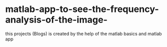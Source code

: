 # matlab-app-to-see-the-frequency-analysis-of-the-image-
this projects (Blogs) is  created by the help of the matlab basics and matlab app 
